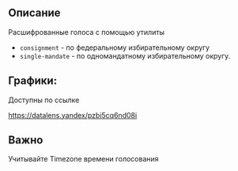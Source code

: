 ## Описание

Расшифрованные голоса с помощью утилиты

- `consignment` - по федеральному избирательному округу
- `single-mandate` - по одномандатному избирательному округу.

## Графики:

Доступны по ссылке

https://datalens.yandex/pzbi5cq6nd08i


## Важно

Учитывайте Timezone времени голосования